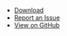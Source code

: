* [Download](https://github.com/bfrymire/crispy/releases/latest)
* [Report an Issue](https://github.com/bfrymire/crispy/issues)
* [View on GitHub](https://github.com/bfrymire/crispy)
